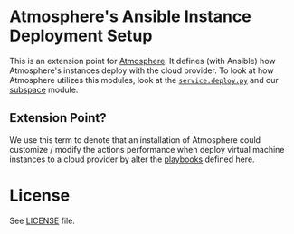 Atmosphere's Ansible Instance Deployment Setup
==============================================

This is an extension point for [Atmosphere](https://github.com/iPlantCollaborativeOpenSource/atmosphere). It defines (with Ansible) how Atmosphere's instances deploy with the cloud provider. To look at how Atmosphere utilizes this modules, look at the [`service.deploy.py`](https://github.com/iPlantCollaborativeOpenSource/atmosphere/blob/master/service/deploy.py) and our [subspace](https://github.com/iPlantCollaborativeOpenSource/subspace) module.

Extension Point?
----------------
We use this term to denote that an installation of Atmosphere could customize / modify the actions performance when deploy virtual machine instances to a cloud provider by alter the [playbooks](master/ansible/playbooks) defined here. 


# License

See [LICENSE](master/LICENSE) file.
